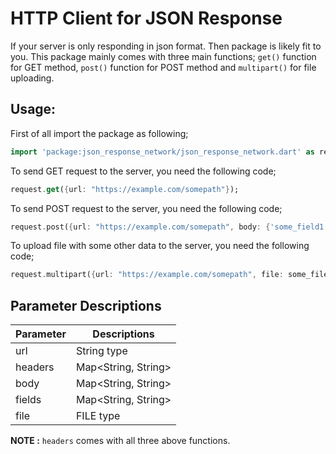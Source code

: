# HTTP Client for JSON Response

If your server is only responding in json format. Then package is likely fit to you. This package mainly comes with three main functions; `get()` function for GET method, `post()` function for POST method and  `multipart()` for file uploading. 

## Usage:

First of all import the package as following;
```dart
import 'package:json_response_network/json_response_network.dart' as request;
```

To send GET request to the server, you need the following code;
```dart
request.get({url: "https://example.com/somepath"});
```

To send POST request to the server, you need the following code;
```dart
request.post({url: "https://example.com/somepath", body: {'some_field1': 'some_data1', 'some_field2':'some_data2'}});
```

To upload file with some other data to the server, you need the following code;
```dart
request.multipart({url: "https://example.com/somepath", file: some_file, fields: {'some_field1': 'some_data1', 'some_field2':'some_data2'}});
```

## Parameter Descriptions

| Parameter | Descriptions |
| --------- | ------------ |
| url       | String type  |
| headers    | Map<String, String> |
| body      | Map<String, String> |
| fields    | Map<String, String> |
| file      | FILE type  |

__NOTE :__ `headers` comes with all three above functions.
